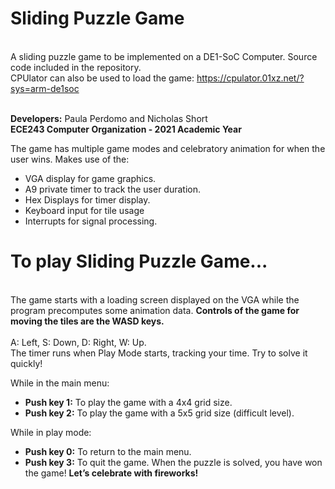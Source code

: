 # Sliding Puzzle Game

<br>A sliding puzzle game to be implemented on a DE1-SoC Computer. Source code included in the repository. </br>
CPUlator can also be used to load the game: https://cpulator.01xz.net/?sys=arm-de1soc

<br><b>Developers:</b> Paula Perdomo and Nicholas Short </br>
<b>ECE243 Computer Organization - 2021 Academic Year </b>

The game has multiple game modes and celebratory animation for when the user wins. Makes use of the:
- VGA display for game graphics.
- A9 private timer to track the user duration. 
- Hex Displays for timer display.
- Keyboard input for tile usage
- Interrupts for signal processing. 

# To play Sliding Puzzle Game...

<br>The game starts with a loading screen displayed on the VGA while the program precomputes some animation data. <b>Controls of the game for moving the tiles are the WASD keys.</b></br>
<br>A: Left, S: Down, D: Right, W: Up.</br>
The timer runs when Play Mode starts, tracking your time. Try to solve it quickly!


While in the main menu: 
- <b>Push key 1:</b> To play the game with a 4x4 grid size.  
- <b>Push key 2:</b> To play the game with a 5x5 grid size (difficult level).

While in play mode:
- <b>Push key 0:</b> To return to the main menu.
- <b>Push key 3:</b> To quit the game.
When the puzzle is solved, you have won the game! <b>Let’s celebrate with fireworks!</b>




